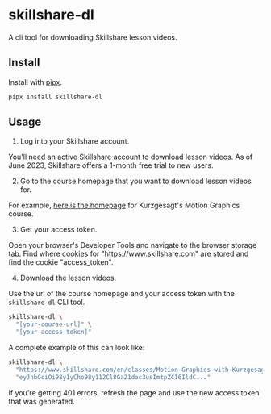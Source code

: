 # skillshare-dl

A cli tool for downloading Skillshare lesson videos.

## Install

Install with [pipx](https://pypa.github.io/pipx/).

```bash
pipx install skillshare-dl
```

## Usage

1. Log into your Skillshare account.

You'll need an active Skillshare account to download lesson videos. As of June 2023,
Skillshare offers a 1-month free trial to new users.

2. Go to the course homepage that you want to download lesson videos for.

For example,
[here is the homepage](https://www.skillshare.com/en/classes/Motion-Graphics-with-Kurzgesagt-%E2%80%93-Part-1/631970755/projects?via=Selected-SearchSuggestion)
for Kurzgesagt's Motion Graphics course.

3. Get your access token.

Open your browser's Developer Tools and navigate to the browser storage tab. Find where
cookies for "https://www.skillshare.com" are stored and find the cookie "access_token".

4. Download the lesson videos.

Use the url of the course homepage and your access token with the `skillshare-dl` CLI
tool.

```bash
skillshare-dl \
  "[your-course-url]" \
  "[your-access-token]"
```

A complete example of this can look like:

```bash
skillshare-dl \
  "https://www.skillshare.com/en/classes/Motion-Graphics-with-Kurzgesagt-%E2%80%93-Part-1/631970755/projects?via=Selected-SearchSuggestion" \
  "eyJhbGciOi98y1yCho98y112Cl8Ga21dac3usImtpZCI6IldC..."
```

If you're getting 401 errors, refresh the page and use the new access token that was
generated.
